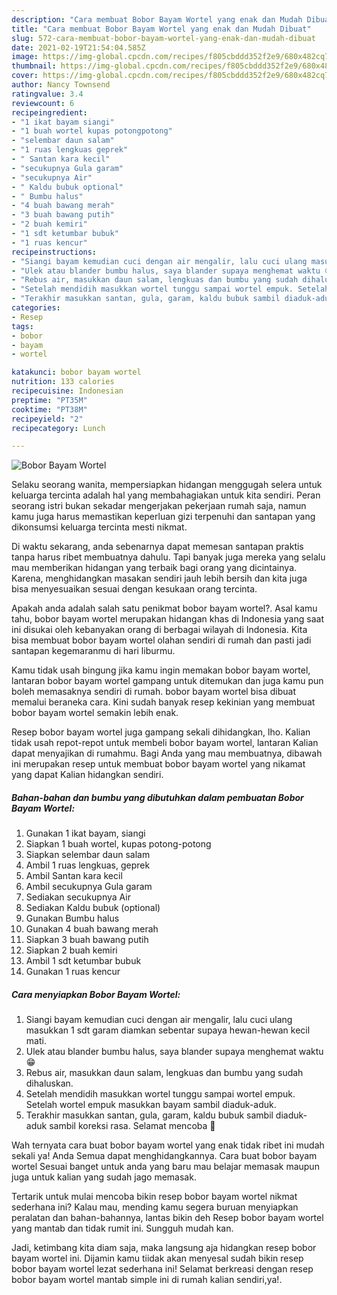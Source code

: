 ```yaml
---
description: "Cara membuat Bobor Bayam Wortel yang enak dan Mudah Dibuat"
title: "Cara membuat Bobor Bayam Wortel yang enak dan Mudah Dibuat"
slug: 572-cara-membuat-bobor-bayam-wortel-yang-enak-dan-mudah-dibuat
date: 2021-02-19T21:54:04.585Z
image: https://img-global.cpcdn.com/recipes/f805cbddd352f2e9/680x482cq70/bobor-bayam-wortel-foto-resep-utama.jpg
thumbnail: https://img-global.cpcdn.com/recipes/f805cbddd352f2e9/680x482cq70/bobor-bayam-wortel-foto-resep-utama.jpg
cover: https://img-global.cpcdn.com/recipes/f805cbddd352f2e9/680x482cq70/bobor-bayam-wortel-foto-resep-utama.jpg
author: Nancy Townsend
ratingvalue: 3.4
reviewcount: 6
recipeingredient:
- "1 ikat bayam siangi"
- "1 buah wortel kupas potongpotong"
- "selembar daun salam"
- "1 ruas lengkuas geprek"
- " Santan kara kecil"
- "secukupnya Gula garam"
- "secukupnya Air"
- " Kaldu bubuk optional"
- " Bumbu halus"
- "4 buah bawang merah"
- "3 buah bawang putih"
- "2 buah kemiri"
- "1 sdt ketumbar bubuk"
- "1 ruas kencur"
recipeinstructions:
- "Siangi bayam kemudian cuci dengan air mengalir, lalu cuci ulang masukkan 1 sdt garam diamkan sebentar supaya hewan-hewan kecil mati."
- "Ulek atau blander bumbu halus, saya blander supaya menghemat waktu 😁"
- "Rebus air, masukkan daun salam, lengkuas dan bumbu yang sudah dihaluskan."
- "Setelah mendidih masukkan wortel tunggu sampai wortel empuk. Setelah wortel empuk masukkan bayam sambil diaduk-aduk."
- "Terakhir masukkan santan, gula, garam, kaldu bubuk sambil diaduk-aduk sambil koreksi rasa. Selamat mencoba 🥰"
categories:
- Resep
tags:
- bobor
- bayam
- wortel

katakunci: bobor bayam wortel 
nutrition: 133 calories
recipecuisine: Indonesian
preptime: "PT35M"
cooktime: "PT38M"
recipeyield: "2"
recipecategory: Lunch

---
```



![Bobor Bayam Wortel](https://img-global.cpcdn.com/recipes/f805cbddd352f2e9/680x482cq70/bobor-bayam-wortel-foto-resep-utama.jpg)

Selaku seorang wanita, mempersiapkan hidangan menggugah selera untuk keluarga tercinta adalah hal yang membahagiakan untuk kita sendiri. Peran seorang istri bukan sekadar mengerjakan pekerjaan rumah saja, namun kamu juga harus memastikan keperluan gizi terpenuhi dan santapan yang dikonsumsi keluarga tercinta mesti nikmat.

Di waktu  sekarang, anda sebenarnya dapat memesan santapan praktis tanpa harus ribet membuatnya dahulu. Tapi banyak juga mereka yang selalu mau memberikan hidangan yang terbaik bagi orang yang dicintainya. Karena, menghidangkan masakan sendiri jauh lebih bersih dan kita juga bisa menyesuaikan sesuai dengan kesukaan orang tercinta. 



Apakah anda adalah salah satu penikmat bobor bayam wortel?. Asal kamu tahu, bobor bayam wortel merupakan hidangan khas di Indonesia yang saat ini disukai oleh kebanyakan orang di berbagai wilayah di Indonesia. Kita bisa membuat bobor bayam wortel olahan sendiri di rumah dan pasti jadi santapan kegemaranmu di hari liburmu.

Kamu tidak usah bingung jika kamu ingin memakan bobor bayam wortel, lantaran bobor bayam wortel gampang untuk ditemukan dan juga kamu pun boleh memasaknya sendiri di rumah. bobor bayam wortel bisa dibuat memalui beraneka cara. Kini sudah banyak resep kekinian yang membuat bobor bayam wortel semakin lebih enak.

Resep bobor bayam wortel juga gampang sekali dihidangkan, lho. Kalian tidak usah repot-repot untuk membeli bobor bayam wortel, lantaran Kalian dapat menyajikan di rumahmu. Bagi Anda yang mau membuatnya, dibawah ini merupakan resep untuk membuat bobor bayam wortel yang nikamat yang dapat Kalian hidangkan sendiri.

<!--inarticleads1-->

##### Bahan-bahan dan bumbu yang dibutuhkan dalam pembuatan Bobor Bayam Wortel:

1. Gunakan 1 ikat bayam, siangi
1. Siapkan 1 buah wortel, kupas potong-potong
1. Siapkan selembar daun salam
1. Ambil 1 ruas lengkuas, geprek
1. Ambil  Santan kara kecil
1. Ambil secukupnya Gula garam
1. Sediakan secukupnya Air
1. Sediakan  Kaldu bubuk (optional)
1. Gunakan  Bumbu halus
1. Gunakan 4 buah bawang merah
1. Siapkan 3 buah bawang putih
1. Siapkan 2 buah kemiri
1. Ambil 1 sdt ketumbar bubuk
1. Gunakan 1 ruas kencur




<!--inarticleads2-->

##### Cara menyiapkan Bobor Bayam Wortel:

1. Siangi bayam kemudian cuci dengan air mengalir, lalu cuci ulang masukkan 1 sdt garam diamkan sebentar supaya hewan-hewan kecil mati.
1. Ulek atau blander bumbu halus, saya blander supaya menghemat waktu 😁
1. Rebus air, masukkan daun salam, lengkuas dan bumbu yang sudah dihaluskan.
1. Setelah mendidih masukkan wortel tunggu sampai wortel empuk. Setelah wortel empuk masukkan bayam sambil diaduk-aduk.
1. Terakhir masukkan santan, gula, garam, kaldu bubuk sambil diaduk-aduk sambil koreksi rasa. Selamat mencoba 🥰




Wah ternyata cara buat bobor bayam wortel yang enak tidak ribet ini mudah sekali ya! Anda Semua dapat menghidangkannya. Cara buat bobor bayam wortel Sesuai banget untuk anda yang baru mau belajar memasak maupun juga untuk kalian yang sudah jago memasak.

Tertarik untuk mulai mencoba bikin resep bobor bayam wortel nikmat sederhana ini? Kalau mau, mending kamu segera buruan menyiapkan peralatan dan bahan-bahannya, lantas bikin deh Resep bobor bayam wortel yang mantab dan tidak rumit ini. Sungguh mudah kan. 

Jadi, ketimbang kita diam saja, maka langsung aja hidangkan resep bobor bayam wortel ini. Dijamin kamu tiidak akan menyesal sudah bikin resep bobor bayam wortel lezat sederhana ini! Selamat berkreasi dengan resep bobor bayam wortel mantab simple ini di rumah kalian sendiri,ya!.

